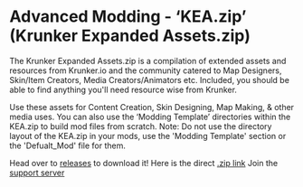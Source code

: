 # Advanced Modding - ‘KEA.zip’ (Krunker Expanded Assets.zip)

The Krunker Expanded Assets.zip is a compilation of extended assets and resources from Krunker.io and the community catered to Map Designers, Skin/Item Creators, Media Creators/Animators etc. Included, you should be able to find anything you'll need resource wise from Krunker. 

Use these assets for Content Creation, Skin Designing, Map Making, & other media uses.
You can also use the ‘Modding Template’ directories within the KEA.zip to build mod files from scratch.
 Note: Do not use the directory layout of the KEA.zip in your mods, use the 'Modding Template' section or the 'Defualt_Mod' file for them.

Head over to [releases](https://github.com/KrunkerDesignHub/KEA-Krunker_Expanded_Assets/releases/tag/v1.2.4.1) to download it!
Here is the direct [.zip link](https://github.com/KrunkerDesignHub/KEA-Krunker_Expanded_Assets/archive/v1.2.4.1.zip)
Join the [support server](https://discord.gg/cb2ykDA)
